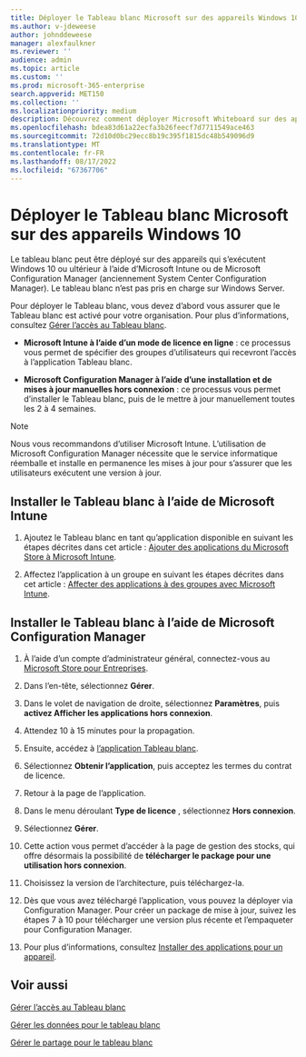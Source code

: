 ```yaml
---
title: Déployer le Tableau blanc Microsoft sur des appareils Windows 10
ms.author: v-jdeweese
author: johnddeweese
manager: alexfaulkner
ms.reviewer: ''
audience: admin
ms.topic: article
ms.custom: ''
ms.prod: microsoft-365-enterprise
search.appverid: MET150
ms.collection: ''
ms.localizationpriority: medium
description: Découvrez comment déployer Microsoft Whiteboard sur des appareils exécutant Windows 10 ou versions ultérieures.
ms.openlocfilehash: bdea83d61a22ecfa3b26feecf7d7711549ace463
ms.sourcegitcommit: 72d10d0bc29ecc8b19c395f1815dc48b549096d9
ms.translationtype: MT
ms.contentlocale: fr-FR
ms.lasthandoff: 08/17/2022
ms.locfileid: "67367706"
---
```

# <a name="deploy-microsoft-whiteboard-on-windows-10-devices"></a>Déployer le Tableau blanc Microsoft sur des appareils Windows 10

Le tableau blanc peut être déployé sur des appareils qui s’exécutent Windows 10 ou ultérieur à l’aide d’Microsoft Intune ou de Microsoft Configuration Manager (anciennement System Center Configuration Manager). Le tableau blanc n’est pas pris en charge sur Windows Server.

Pour déployer le Tableau blanc, vous devez d’abord vous assurer que le Tableau blanc est activé pour votre organisation. Pour plus d’informations, consultez [Gérer l’accès au Tableau blanc](manage-whiteboard-access-organizations.md).

- **Microsoft Intune à l’aide d’un mode de licence en ligne** : ce processus vous permet de spécifier des groupes d’utilisateurs qui recevront l’accès à l’application Tableau blanc.

- **Microsoft Configuration Manager à l’aide d’une installation et de mises à jour manuelles hors connexion** : ce processus vous permet d’installer le Tableau blanc, puis de le mettre à jour manuellement toutes les 2 à 4 semaines.

>[!NOTE]
> Nous vous recommandons d’utiliser Microsoft Intune. L’utilisation de Microsoft Configuration Manager nécessite que le service informatique réemballe et installe en permanence les mises à jour pour s’assurer que les utilisateurs exécutent une version à jour.

## <a name="install-whiteboard-using-microsoft-intune"></a>Installer le Tableau blanc à l’aide de Microsoft Intune

1. Ajoutez le Tableau blanc en tant qu’application disponible en suivant les étapes décrites dans cet article : [Ajouter des applications du Microsoft Store à Microsoft Intune](/mem/intune/apps/store-apps-windows).

2. Affectez l’application à un groupe en suivant les étapes décrites dans cet article : [Affecter des applications à des groupes avec Microsoft Intune](/mem/intune/apps/apps-deploy).

## <a name="install-whiteboard-using-microsoft-configuration-manager"></a>Installer le Tableau blanc à l’aide de Microsoft Configuration Manager

1. À l’aide d’un compte d’administrateur général, connectez-vous au [Microsoft Store pour Entreprises](https://businessstore.microsoft.com).

2. Dans l’en-tête, sélectionnez **Gérer**.

3. Dans le volet de navigation de droite, sélectionnez **Paramètres**, puis **activez Afficher les applications hors connexion**.

4. Attendez 10 à 15 minutes pour la propagation.

5. Ensuite, accédez à [l’application Tableau blanc](https://businessstore.microsoft.com/store/details/microsoft-whiteboard/9mspc6mp8fm4).

6. Sélectionnez **Obtenir l’application**, puis acceptez les termes du contrat de licence.

7. Retour à la page de l’application.

8. Dans le menu déroulant **Type de licence** , sélectionnez **Hors connexion**.

9. Sélectionnez **Gérer**.

10. Cette action vous permet d’accéder à la page de gestion des stocks, qui offre désormais la possibilité de **télécharger le package pour une utilisation hors connexion**.

11. Choisissez la version de l’architecture, puis téléchargez-la.

12. Dès que vous avez téléchargé l’application, vous pouvez la déployer via Configuration Manager. Pour créer un package de mise à jour, suivez les étapes 7 à 10 pour télécharger une version plus récente et l’empaqueter pour Configuration Manager.

13. Pour plus d’informations, consultez [Installer des applications pour un appareil](/mem/configmgr/apps/deploy-use/install-app-for-device).

## <a name="see-also"></a>Voir aussi

[Gérer l’accès au Tableau blanc](manage-whiteboard-access-organizations.md)

[Gérer les données pour le tableau blanc](manage-data-organizations.md)

[Gérer le partage pour le tableau blanc](manage-sharing-organizations.md)

